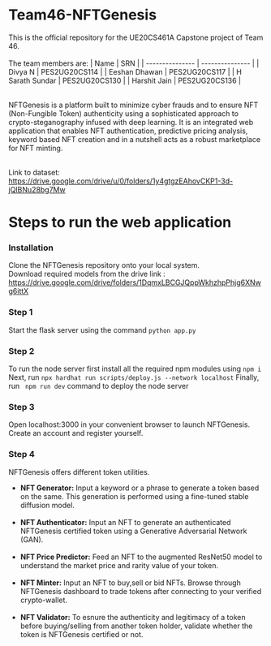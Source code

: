 # Team46-NFTGenesis
This is the official repository for the UE20CS461A Capstone project of Team 46.<br><br>The team members are:
| Name | SRN |
| --------------- | --------------- |
| Divya N   | PES2UG20CS114    |
| Eeshan Dhawan    | PES2UG20CS117    |
| H Sarath Sundar    | PES2UG20CS130    |
| Harshit Jain    | PES2UG20CS136   |

<br>
NFTGenesis is a platform built to minimize cyber frauds and to ensure NFT (Non-Fungible Token) authenticity using a sophisticated approach to crypto-steganography infused with deep learning. It is an integrated web application that enables NFT authentication, predictive pricing analysis, keyword based NFT creation and in a nutshell acts as a robust marketplace for NFT minting.
<br><br>

Link to dataset: https://drive.google.com/drive/u/0/folders/1y4gtgzEAhovCKP1-3d-jQIBNu28bg7Mw

# Steps to run the web application
### Installation
Clone the NFTGenesis repository onto your local system.<br>
Download required models from the drive link : https://drive.google.com/drive/folders/1DqmxLBCGJQppWkhzhpPhjg6XNwg6ittX

### Step 1 
Start the flask server using the command ```python app.py```<br>
### Step 2
To run the node server first install all the required npm modules using ```npm i```
Next, run ```npx hardhat run scripts/deploy.js --network localhost```
Finally, run ``` npm run dev``` command to deploy the node server<br>
### Step 3
Open localhost:3000 in your convenient browser to launch NFTGenesis. Create an account and register yourself.
### Step 4
NFTGenesis offers different token utilities.<br>
* **NFT Generator:** Input a keyword or a phrase to generate a token based on the same. This generation is performed using a fine-tuned stable diffusion model.<br><br>
* **NFT Authenticator:** Input an NFT to generate an authenticated NFTGenesis certified token using a Generative Adversarial Network (GAN).<br><br>
* **NFT Price Predictor:** Feed an NFT to the augmented ResNet50 model to understand the market price and rarity value of your token.<br><br>
* **NFT Minter:** Input an NFT to buy,sell or bid NFTs. Browse through NFTGenesis dashboard to trade tokens after connecting to your verified crypto-wallet.<br><br>
* **NFT Validator:** To esnure the authenticity and legitimacy of a token before buying/selling from another token holder, validate whether the token is NFTGenesis certified or not.<br><br>

